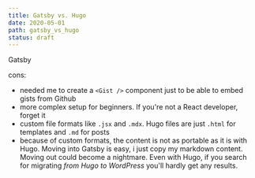 ```yaml
---
title: Gatsby vs. Hugo
date: 2020-05-01
path: gatsby_vs_hugo
status: draft
---
```


Gatsby

cons:

- needed me to create a `<Gist />` component just to be able to embed gists from Github
- more complex setup for beginners. If you're not a React developer, forget it
- custom file formats like `.jsx` and `.mdx`. Hugo files are just `.html` for templates and `.md` for posts
- because of custom formats, the content is not as portable as it is with Hugo. Moving into Gatsby is easy, i just copy my markdown content. Moving out could become a nightmare. Even with Hugo, if you search for migrating _from Hugo to WordPress_ you'll hardly get any results.
